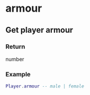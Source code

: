 # armour
## Get player armour
### Return 
number

### Example
```lua
Player.armour -- male | female
```